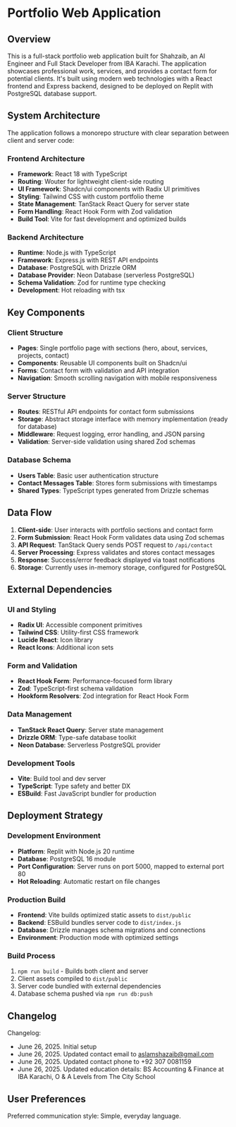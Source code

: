 # Portfolio Web Application

## Overview

This is a full-stack portfolio web application built for Shahzaib, an AI Engineer and Full Stack Developer from IBA Karachi. The application showcases professional work, services, and provides a contact form for potential clients. It's built using modern web technologies with a React frontend and Express backend, designed to be deployed on Replit with PostgreSQL database support.

## System Architecture

The application follows a monorepo structure with clear separation between client and server code:

### Frontend Architecture
- **Framework**: React 18 with TypeScript
- **Routing**: Wouter for lightweight client-side routing
- **UI Framework**: Shadcn/ui components with Radix UI primitives
- **Styling**: Tailwind CSS with custom portfolio theme
- **State Management**: TanStack React Query for server state
- **Form Handling**: React Hook Form with Zod validation
- **Build Tool**: Vite for fast development and optimized builds

### Backend Architecture
- **Runtime**: Node.js with TypeScript
- **Framework**: Express.js with REST API endpoints
- **Database**: PostgreSQL with Drizzle ORM
- **Database Provider**: Neon Database (serverless PostgreSQL)
- **Schema Validation**: Zod for runtime type checking
- **Development**: Hot reloading with tsx

## Key Components

### Client Structure
- **Pages**: Single portfolio page with sections (hero, about, services, projects, contact)
- **Components**: Reusable UI components built on Shadcn/ui
- **Forms**: Contact form with validation and API integration
- **Navigation**: Smooth scrolling navigation with mobile responsiveness

### Server Structure
- **Routes**: RESTful API endpoints for contact form submissions
- **Storage**: Abstract storage interface with memory implementation (ready for database)
- **Middleware**: Request logging, error handling, and JSON parsing
- **Validation**: Server-side validation using shared Zod schemas

### Database Schema
- **Users Table**: Basic user authentication structure
- **Contact Messages Table**: Stores form submissions with timestamps
- **Shared Types**: TypeScript types generated from Drizzle schemas

## Data Flow

1. **Client-side**: User interacts with portfolio sections and contact form
2. **Form Submission**: React Hook Form validates data using Zod schemas
3. **API Request**: TanStack Query sends POST request to `/api/contact`
4. **Server Processing**: Express validates and stores contact messages
5. **Response**: Success/error feedback displayed via toast notifications
6. **Storage**: Currently uses in-memory storage, configured for PostgreSQL

## External Dependencies

### UI and Styling
- **Radix UI**: Accessible component primitives
- **Tailwind CSS**: Utility-first CSS framework
- **Lucide React**: Icon library
- **React Icons**: Additional icon sets

### Form and Validation
- **React Hook Form**: Performance-focused form library
- **Zod**: TypeScript-first schema validation
- **Hookform Resolvers**: Zod integration for React Hook Form

### Data Management
- **TanStack React Query**: Server state management
- **Drizzle ORM**: Type-safe database toolkit
- **Neon Database**: Serverless PostgreSQL provider

### Development Tools
- **Vite**: Build tool and dev server
- **TypeScript**: Type safety and better DX
- **ESBuild**: Fast JavaScript bundler for production

## Deployment Strategy

### Development Environment
- **Platform**: Replit with Node.js 20 runtime
- **Database**: PostgreSQL 16 module
- **Port Configuration**: Server runs on port 5000, mapped to external port 80
- **Hot Reloading**: Automatic restart on file changes

### Production Build
- **Frontend**: Vite builds optimized static assets to `dist/public`
- **Backend**: ESBuild bundles server code to `dist/index.js`
- **Database**: Drizzle manages schema migrations and connections
- **Environment**: Production mode with optimized settings

### Build Process
1. `npm run build` - Builds both client and server
2. Client assets compiled to `dist/public`
3. Server code bundled with external dependencies
4. Database schema pushed via `npm run db:push`

## Changelog

Changelog:
- June 26, 2025. Initial setup
- June 26, 2025. Updated contact email to aslamshazaib@gmail.com
- June 26, 2025. Updated contact phone to +92 307 0081159
- June 26, 2025. Updated education details: BS Accounting & Finance at IBA Karachi, O & A Levels from The City School

## User Preferences

Preferred communication style: Simple, everyday language.